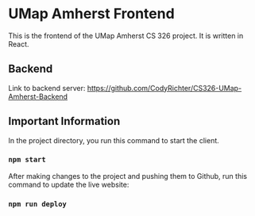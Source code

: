 # UMap Amherst Frontend

This is the frontend of the UMap Amherst CS 326 project. It is written in React.

## Backend

Link to backend server: https://github.com/CodyRichter/CS326-UMap-Amherst-Backend

## Important Information

In the project directory, you run this command to start the client.

### `npm start`

After making changes to the project and pushing them to Github, run this command to update the live website:

### `npm run deploy`
